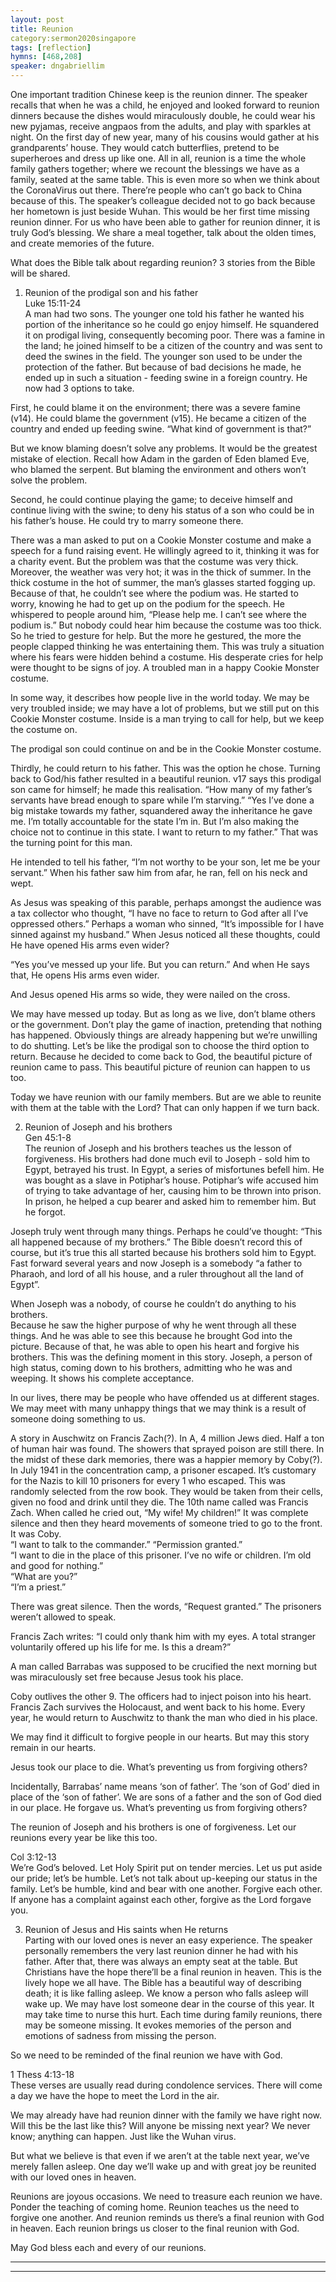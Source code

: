 ```yaml
---  
layout: post  
title: Reunion
category:sermon2020singapore  
tags: [reflection]  
hymns: [468,208]  
speaker: dngabriellim  
---  
```

One important tradition Chinese keep is the reunion dinner. The speaker recalls that when he was a child, he enjoyed and looked forward to reunion dinners because the dishes would miraculously double, he could wear his new pyjamas, receive angpaos from the adults, and play with sparkles at night. On the first day of new year, many of his cousins would gather at his grandparents’ house. They would catch butterflies, pretend to be superheroes and dress up like one. All in all, reunion is a time the whole family gathers together; where we recount the blessings we have as a family, seated at the same table. This is even more so when we think about the CoronaVirus out there. There’re people who can’t go back to China because of this. The speaker’s colleague decided not to go back because her hometown is just beside Wuhan. This would be her first time missing reunion dinner. For us who have been able to gather for reunion dinner, it is truly God’s blessing. We share a meal together, talk about the olden times, and create memories of the future. 

What does the Bible talk about regarding reunion? 3 stories from the Bible will be shared. 

1. Reunion of the prodigal son and his father  
Luke 15:11-24  
A man had two sons. The younger one told his father he wanted his portion of the inheritance so he could go enjoy himself. He squandered it on prodigal living, consequently becoming poor. There was a famine in the land; he joined himself to be a citizen of the country and was sent to deed the swines in the field. The younger son used to be under the protection of the father. But because of bad decisions he made, he ended up in such a situation - feeding swine in a foreign country. He now had 3 options to take. 

First, he could blame it on the environment; there was a severe famine (v14). He could blame the government (v15). He became a citizen of the country and ended up feeding swine. “What kind of government is that?”

But we know blaming doesn’t solve any problems. It would be the greatest mistake of election. Recall how Adam in the garden of Eden blamed Eve, who blamed the serpent. But blaming the environment and others won’t solve the problem. 

Second, he could continue playing the game; to deceive himself and continue living with the swine; to deny his status of a son who could be in his father’s house. He could try to marry someone there. 

There was a man asked to put on a Cookie Monster costume and make a speech for a fund raising event. He willingly agreed to it, thinking it was for a charity event. But the problem was that the costume was very thick. Moreover, the weather was very hot; it was in the thick of summer. In the thick costume in the hot of summer, the man’s glasses started fogging up. Because of that, he couldn’t see where the podium was. He started to worry, knowing he had to get up on the podium for the speech. He whispered to people around him, “Please help me. I can’t see where the podium is.” But nobody could hear him because the costume was too thick. So he tried to gesture for help. But the more he gestured, the more the people clapped thinking he was entertaining them. This was truly a situation where his fears were hidden behind a costume. His desperate cries for help were thought to be signs of joy. A troubled man in a happy Cookie Monster costume. 

In some way, it describes how people live in the world today. We may be very troubled inside; we may have a lot of problems, but we still put on this Cookie Monster costume. Inside is a man trying to call for help, but we keep the costume on. 

The prodigal son could continue on and be in the Cookie Monster costume. 

Thirdly, he could return to his father. This was the option he chose. Turning back to God/his father resulted in a beautiful reunion. v17 says this prodigal son came for himself; he made this realisation. “How many of my father’s servants have bread enough to spare while I’m starving.” “Yes I’ve done a big mistake towards my father, squandered away the inheritance he gave me. I’m totally accountable for the state I’m in. But I’m also making the choice not to continue in this state. I want to return to my father.” That was the turning point for this man. 

He intended to tell his father, “I’m not worthy to be your son, let me be your servant.” When his father saw him from afar, he ran, fell on his neck and wept.

As Jesus was speaking of this parable, perhaps amongst the audience was a tax collector who thought, “I have no face to return to God after all I’ve oppressed others.” Perhaps a woman who sinned, “It’s impossible for I have sinned against my husband.” When Jesus noticed all these thoughts, could He have opened His arms even wider?

“Yes you’ve messed up your life. But you can return.” And when He says that, He opens His arms even wider. 

And Jesus opened His arms so wide, they were nailed on the cross. 

We may have messed up today. But as long as we live, don’t blame others or the government. Don’t play the game of inaction, pretending that nothing has happened. Obviously things are already happening but we’re unwilling to do shutting. Let’s be like the prodigal son to choose the third option to return. Because he decided to come back to God, the beautiful picture of reunion came to pass. This beautiful picture of reunion can happen to us too. 

Today we have reunion with our family members. But are we able to reunite with them at the table with the Lord? That can only happen if we turn back. 

2. Reunion of Joseph and his brothers  
Gen 45:1-8  
The reunion of Joseph and his brothers teaches us the lesson of forgiveness. His brothers had done much evil to Joseph - sold him to Egypt, betrayed his trust. In Egypt, a series of misfortunes befell him. He was bought as a slave in Potiphar’s house. Potiphar’s wife accused him of trying to take advantage of her, causing him to be thrown into prison. In prison, he helped a cup bearer and asked him to remember him. But he forgot. 

Joseph truly went through many things. Perhaps he could’ve thought: “This all happened because of my brothers.” The Bible doesn’t record this of course, but it’s true this all started because his brothers sold him to Egypt. Fast forward several years and now Joseph is a somebody “a father to Pharaoh, and lord of all his house, and a ruler throughout all the land of Egypt”. 

When Joseph was a nobody, of course he couldn’t do anything to his brothers.  
Because he saw the higher purpose of why he went through all these things. And he was able to see this because he brought God into the picture. Because of that, he was able to open his heart and forgive his brothers. This was the defining moment in this story. Joseph, a person of high status, coming down to his brothers, admitting who he was and weeping. It shows his complete acceptance. 

In our lives, there may be people who have offended us at different stages. We may meet with many unhappy things that we may think is a result of someone doing something to us. 

A story in Auschwitz on Francis Zach(?). In A, 4 million Jews died. Half a ton of human hair was found. The showers that sprayed poison are still there. In the midst of these dark memories, there was a happier memory by Coby(?). In July 1941 in the concentration camp, a prisoner escaped. It’s customary for the Nazis to kill 10 prisoners for every 1 who escaped. This was randomly selected from the row book. They would be taken from their cells, given no food and drink until they die. The 10th name called was Francis Zach. When called he cried out, “My wife! My children!” It was complete silence and then they heard movements of someone tried to go to the front. It was Coby.  
“I want to talk to the commander.” “Permission granted.”  
“I want to die in the place of this prisoner. I’ve no wife or children. I’m old and good for nothing.”  
“What are you?”  
“I’m a priest.”

There was great silence. Then the words, “Request granted.” The prisoners weren’t allowed to speak. 

Francis Zach writes: “I could only thank him with my eyes. A total stranger voluntarily offered up his life for me. Is this a dream?”

A man called Barrabas was supposed to be crucified the next morning but was miraculously set free because Jesus took his place. 

Coby outlives the other 9. The officers had to inject poison into his heart. Francis Zach survives the Holocaust, and went back to his home. Every year, he would return to Auschwitz to thank the man who died in his place. 

We may find it difficult to forgive people in our hearts. But may this story remain in our hearts. 

Jesus took our place to die. What’s preventing us from forgiving others?

Incidentally, Barrabas’ name means ‘son of father’. The ‘son of God’ died in place of the ‘son of father’. We are sons of a father and the son of God died in our place. He forgave us. What’s preventing us from forgiving others?

The reunion of Joseph and his brothers is one of forgiveness. Let our reunions every year be like this too. 

Col 3:12-13  
We’re God’s beloved. Let Holy Spirit put on tender mercies. Let us put aside our pride; let’s be humble. Let’s not talk about up-keeping our status in the family. Let’s be humble, kind and bear with one another. Forgive each other. If anyone has a complaint against each other, forgive as the Lord forgave you. 

3. Reunion of Jesus and His saints when He returns  
Parting with our loved ones is never an easy experience. The speaker personally remembers the very last reunion dinner he had with his father. After that, there was always an empty seat at the table. But Christians have the hope there’ll be a final reunion in heaven. This is the lively hope we all have. The Bible has a beautiful way of describing death; it is like falling asleep. We know a person who falls asleep will wake up. We may have lost someone dear in the course of this year. It may take time to nurse this hurt. Each time during family reunions, there may be someone missing. It evokes memories of the person and emotions of sadness from missing the person.

So we need to be reminded of the final reunion we have with God. 

1 Thess 4:13-18  
These verses are usually read during condolence services. There will come a day we have the hope to meet the Lord in the air. 

We may already have had reunion dinner with the family we have right now. Will this be the last like this? Will anyone be missing next year? We never know; anything can happen. Just like the Wuhan virus. 

But what we believe is that even if we aren’t at the table next year, we’ve merely fallen asleep. One day we’ll wake up and with great joy be reunited with our loved ones in heaven. 

Reunions are joyous occasions. We need to treasure each reunion we have. Ponder the teaching of coming home. Reunion teaches us the need to forgive one another. And reunion reminds us there’s a final reunion with God in heaven. Each reunion brings us closer to the final reunion with God.

May God bless each and every of our reunions.  
 
----  
****
